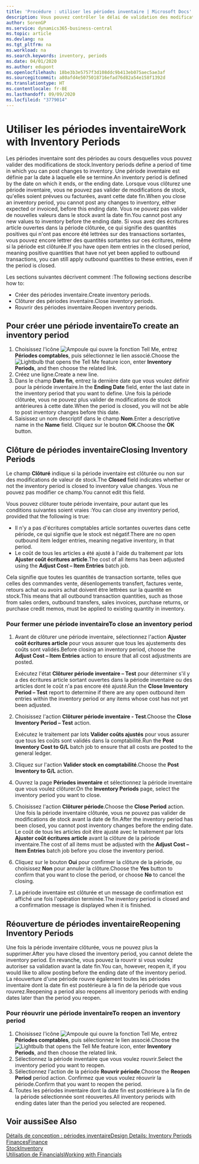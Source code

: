 ```yaml
---
title: 'Procédure : utiliser les périodes inventaire | Microsoft Docs'
description: Vous pouvez contrôler le délai de validation des modifications du stock en définissant des périodes inventaire.
author: SorenGP
ms.service: dynamics365-business-central
ms.topic: article
ms.devlang: na
ms.tgt_pltfrm: na
ms.workload: na
ms.search.keywords: inventory, periods
ms.date: 04/01/2020
ms.author: edupont
ms.openlocfilehash: 18be3b3e5757f3d108ddc9b413eb075aec5ae3af
ms.sourcegitcommit: a80afd4e5075018716efad76d82a54e158f1392d
ms.translationtype: HT
ms.contentlocale: fr-BE
ms.lasthandoff: 09/09/2020
ms.locfileid: "3779014"
---
```

# <a name="work-with-inventory-periods"></a><span data-ttu-id="3323c-103">Utiliser les périodes inventaire</span><span class="sxs-lookup"><span data-stu-id="3323c-103">Work with Inventory Periods</span></span>
<span data-ttu-id="3323c-104">Les périodes inventaire sont des périodes au cours desquelles vous pouvez valider des modifications de stock.</span><span class="sxs-lookup"><span data-stu-id="3323c-104">Inventory periods define a period of time in which you can post changes to inventory.</span></span> <span data-ttu-id="3323c-105">Une période inventaire est définie par la date à laquelle elle se termine.</span><span class="sxs-lookup"><span data-stu-id="3323c-105">An inventory period is defined by the date on which it ends, or the ending date.</span></span> <span data-ttu-id="3323c-106">Lorsque vous clôturez une période inventaire, vous ne pouvez pas valider de modifications de stock, qu'elles soient prévues ou facturées, avant cette date fin.</span><span class="sxs-lookup"><span data-stu-id="3323c-106">When you close an inventory period, you cannot post any changes to inventory, either expected or invoiced, before this ending date.</span></span> <span data-ttu-id="3323c-107">Vous ne pouvez pas valider de nouvelles valeurs dans le stock avant la date fin.</span><span class="sxs-lookup"><span data-stu-id="3323c-107">You cannot post any new values to inventory before the ending date.</span></span> <span data-ttu-id="3323c-108">Si vous avez des écritures article ouvertes dans la période clôturée, ce qui signifie des quantités positives qui n'ont pas encore été lettrées sur des transactions sortantes, vous pouvez encore lettrer des quantités sortantes sur ces écritures, même si la période est clôturée.</span><span class="sxs-lookup"><span data-stu-id="3323c-108">If you have open item entries in the closed period, meaning positive quantities that have not yet been applied to outbound transactions, you can still apply outbound quantities to these entries, even if the period is closed.</span></span>  

<span data-ttu-id="3323c-109">Les sections suivantes décrivent comment :</span><span class="sxs-lookup"><span data-stu-id="3323c-109">The following sections describe how to:</span></span>

* <span data-ttu-id="3323c-110">Créer des périodes inventaire.</span><span class="sxs-lookup"><span data-stu-id="3323c-110">Create inventory periods.</span></span>  
* <span data-ttu-id="3323c-111">Clôturer des périodes inventaire.</span><span class="sxs-lookup"><span data-stu-id="3323c-111">Close inventory periods.</span></span>  
* <span data-ttu-id="3323c-112">Rouvrir des périodes inventaire.</span><span class="sxs-lookup"><span data-stu-id="3323c-112">Reopen inventory periods.</span></span>  

## <a name="to-create-an-inventory-period"></a><span data-ttu-id="3323c-113">Pour créer une période inventaire</span><span class="sxs-lookup"><span data-stu-id="3323c-113">To create an inventory period</span></span>  
1. <span data-ttu-id="3323c-114">Choisissez l'icône ![Ampoule qui ouvre la fonction Tell Me](media/ui-search/search_small.png "Dites-moi ce que vous voulez faire"), entrez **Périodes comptables**, puis sélectionnez le lien associé.</span><span class="sxs-lookup"><span data-stu-id="3323c-114">Choose the ![Lightbulb that opens the Tell Me feature](media/ui-search/search_small.png "Tell me what you want to do") icon, enter **Inventory Periods**, and then choose the related link.</span></span>  
2. <span data-ttu-id="3323c-115">Créez une ligne.</span><span class="sxs-lookup"><span data-stu-id="3323c-115">Create a new line.</span></span>  
3. <span data-ttu-id="3323c-116">Dans le champ **Date fin**, entrez la dernière date que vous voulez définir pour la période inventaire.</span><span class="sxs-lookup"><span data-stu-id="3323c-116">In the **Ending Date** field, enter the last date in the inventory period that you want to define.</span></span> <span data-ttu-id="3323c-117">Une fois la période clôturée, vous ne pouvez plus valider de modifications de stock antérieures à cette date.</span><span class="sxs-lookup"><span data-stu-id="3323c-117">When the period is closed, you will not be able to post inventory changes before this date.</span></span>  
4. <span data-ttu-id="3323c-118">Saisissez un nom descriptif dans le champ **Nom**.</span><span class="sxs-lookup"><span data-stu-id="3323c-118">Enter a descriptive name in the **Name** field.</span></span> <span data-ttu-id="3323c-119">Cliquez sur le bouton **OK**.</span><span class="sxs-lookup"><span data-stu-id="3323c-119">Choose the **OK** button.</span></span>  

## <a name="closing-inventory-periods"></a><span data-ttu-id="3323c-120">Clôture de périodes inventaire</span><span class="sxs-lookup"><span data-stu-id="3323c-120">Closing Inventory Periods</span></span>  
<span data-ttu-id="3323c-121">Le champ **Clôturé** indique si la période inventaire est clôturée ou non sur des modifications de valeur de stock.</span><span class="sxs-lookup"><span data-stu-id="3323c-121">The **Closed** field indicates whether or not the inventory period is closed to inventory value changes.</span></span> <span data-ttu-id="3323c-122">Vous ne pouvez pas modifier ce champ.</span><span class="sxs-lookup"><span data-stu-id="3323c-122">You cannot edit this field.</span></span>  

<span data-ttu-id="3323c-123">Vous pouvez clôturer toute période inventaire, pour autant que les conditions suivantes soient vraies :</span><span class="sxs-lookup"><span data-stu-id="3323c-123">You can close any inventory period, provided that the following is true:</span></span>  

* <span data-ttu-id="3323c-124">Il n'y a pas d'écritures comptables article sortantes ouvertes dans cette période, ce qui signifie que le stock est négatif.</span><span class="sxs-lookup"><span data-stu-id="3323c-124">There are no open outbound item ledger entries, meaning negative inventory, in that period.</span></span>  
* <span data-ttu-id="3323c-125">Le coût de tous les articles a été ajusté à l'aide du traitement par lots **Ajuster coût écritures article**.</span><span class="sxs-lookup"><span data-stu-id="3323c-125">The cost of all items has been adjusted using the **Adjust Cost – Item Entries** batch job.</span></span>  

<span data-ttu-id="3323c-126">Cela signifie que toutes les quantités de transaction sortante, telles que celles des commandes vente, désenlogements transfert, factures vente, retours achat ou avoirs achat doivent être lettrées sur la quantité en stock.</span><span class="sxs-lookup"><span data-stu-id="3323c-126">This means that all outbound transaction quantities, such as those from sales orders, outbound transfers, sales invoices, purchase returns, or purchase credit memos, must be applied to existing quantity in inventory.</span></span>  

### <a name="to-close-an-inventory-period"></a><span data-ttu-id="3323c-127">Pour fermer une période inventaire</span><span class="sxs-lookup"><span data-stu-id="3323c-127">To close an inventory period</span></span>  
1. <span data-ttu-id="3323c-128">Avant de clôturer une période inventaire, sélectionnez l'action **Ajuster coût écritures article** pour vous assurer que tous les ajustements des coûts sont validés.</span><span class="sxs-lookup"><span data-stu-id="3323c-128">Before closing an inventory period, choose the **Adjust Cost – Item Entries** action to ensure that all cost adjustments are posted.</span></span>

     <span data-ttu-id="3323c-129">Exécutez l'état **Clôturer période inventaire – Test** pour déterminer s'il y a des écritures article sortant ouvertes dans la période inventaire ou des articles dont le coût n'a pas encore été ajusté.</span><span class="sxs-lookup"><span data-stu-id="3323c-129">Run the **Close Inventory Period – Test** report to determine if there are any open outbound item entries within the inventory period or any items whose cost has not yet been adjusted.</span></span>  
2. <span data-ttu-id="3323c-130">Choisissez l'action **Clôturer période inventaire - Test**.</span><span class="sxs-lookup"><span data-stu-id="3323c-130">Choose the **Close Inventory Period – Test** action.</span></span>  

     <span data-ttu-id="3323c-131">Exécutez le traitement par lots **Valider coûts ajustés** pour vous assurer que tous les coûts sont validés dans la comptabilité.</span><span class="sxs-lookup"><span data-stu-id="3323c-131">Run the **Post Inventory Cost to G/L** batch job to ensure that all costs are posted to the general ledger.</span></span>  
3. <span data-ttu-id="3323c-132">Cliquez sur l'action **Valider stock en comptabilité**.</span><span class="sxs-lookup"><span data-stu-id="3323c-132">Choose the **Post Inventory to G/L** action.</span></span>  
4. <span data-ttu-id="3323c-133">Ouvrez la page **Périodes inventaire** et sélectionnez la période inventaire que vous voulez clôturer.</span><span class="sxs-lookup"><span data-stu-id="3323c-133">On the **Inventory Periods** page, select the inventory period you want to close.</span></span>  
5. <span data-ttu-id="3323c-134">Choisissez l'action **Clôturer période**.</span><span class="sxs-lookup"><span data-stu-id="3323c-134">Choose the **Close Period** action.</span></span> <span data-ttu-id="3323c-135">Une fois la période inventaire clôturée, vous ne pouvez pas valider de modifications de stock avant la date de fin.</span><span class="sxs-lookup"><span data-stu-id="3323c-135">After the inventory period has been closed, you cannot post inventory changes before the ending date.</span></span> <span data-ttu-id="3323c-136">Le coût de tous les articles doit être ajusté avec le traitement par lots **Ajuster coût écritures article** avant la clôture de la période inventaire.</span><span class="sxs-lookup"><span data-stu-id="3323c-136">The cost of all items must be adjusted with the **Adjust Cost – Item Entries** batch job before you close the inventory period.</span></span>  
6. <span data-ttu-id="3323c-137">Cliquez sur le bouton **Oui** pour confirmer la clôture de la période, ou choisissez **Non** pour annuler la clôture.</span><span class="sxs-lookup"><span data-stu-id="3323c-137">Choose the **Yes** button to confirm that you want to close the period, or choose **No** to cancel the closing.</span></span>  
7. <span data-ttu-id="3323c-138">La période inventaire est clôturée et un message de confirmation est affiché une fois l'opération terminée.</span><span class="sxs-lookup"><span data-stu-id="3323c-138">The inventory period is closed and a confirmation message is displayed when it is finished.</span></span>  

## <a name="reopening-inventory-periods"></a><span data-ttu-id="3323c-139">Réouverture de périodes inventaire</span><span class="sxs-lookup"><span data-stu-id="3323c-139">Reopening Inventory Periods</span></span>  
<span data-ttu-id="3323c-140">Une fois la période inventaire clôturée, vous ne pouvez plus la supprimer.</span><span class="sxs-lookup"><span data-stu-id="3323c-140">After you have closed the inventory period, you cannot delete the inventory period.</span></span> <span data-ttu-id="3323c-141">En revanche, vous pouvez la rouvrir si vous voulez autoriser sa validation avant la date fin.</span><span class="sxs-lookup"><span data-stu-id="3323c-141">You can, however, reopen it, if you would like to allow posting before the ending date of the inventory period.</span></span> <span data-ttu-id="3323c-142">La réouverture d'une période rouvre également toutes les périodes inventaire dont la date fin est postérieure à la fin de la période que vous rouvrez.</span><span class="sxs-lookup"><span data-stu-id="3323c-142">Reopening a period also reopens all inventory periods with ending dates later than the period you reopen.</span></span>  

### <a name="to-reopen-an-inventory-period"></a><span data-ttu-id="3323c-143">Pour réouvrir une période inventaire</span><span class="sxs-lookup"><span data-stu-id="3323c-143">To reopen an inventory period</span></span>  
1. <span data-ttu-id="3323c-144">Choisissez l'icône ![Ampoule qui ouvre la fonction Tell Me](media/ui-search/search_small.png "Dites-moi ce que vous voulez faire"), entrez **Périodes comptables**, puis sélectionnez le lien associé.</span><span class="sxs-lookup"><span data-stu-id="3323c-144">Choose the ![Lightbulb that opens the Tell Me feature](media/ui-search/search_small.png "Tell me what you want to do") icon, enter **Inventory Periods**, and then choose the related link.</span></span>  
2. <span data-ttu-id="3323c-145">Sélectionnez la période inventaire que vous voulez rouvrir.</span><span class="sxs-lookup"><span data-stu-id="3323c-145">Select the inventory period you want to reopen.</span></span>  
3. <span data-ttu-id="3323c-146">Sélectionnez l'action de la période **Rouvrir période**.</span><span class="sxs-lookup"><span data-stu-id="3323c-146">Choose the **Reopen Period** period action.</span></span> <span data-ttu-id="3323c-147">Confirmez que vous voulez réouvrir la période.</span><span class="sxs-lookup"><span data-stu-id="3323c-147">Confirm that you want to reopen the period.</span></span>  
4. <span data-ttu-id="3323c-148">Toutes les périodes inventaire dont la date fin est postérieure à la fin de la période sélectionnée sont réouvertes.</span><span class="sxs-lookup"><span data-stu-id="3323c-148">All inventory periods with ending dates later than the period you selected are reopened.</span></span>  

## <a name="see-also"></a><span data-ttu-id="3323c-149">Voir aussi</span><span class="sxs-lookup"><span data-stu-id="3323c-149">See Also</span></span>  
[<span data-ttu-id="3323c-150">Détails de conception : périodes inventaire</span><span class="sxs-lookup"><span data-stu-id="3323c-150">Design Details: Inventory Periods</span></span>](design-details-inventory-periods.md)  
[<span data-ttu-id="3323c-151">Finances</span><span class="sxs-lookup"><span data-stu-id="3323c-151">Finance</span></span>](finance.md)  
[<span data-ttu-id="3323c-152">Stock</span><span class="sxs-lookup"><span data-stu-id="3323c-152">Inventory</span></span>](inventory-manage-inventory.md)  
[<span data-ttu-id="3323c-153">Utilisation de Financials</span><span class="sxs-lookup"><span data-stu-id="3323c-153">Working with Financials</span></span>](ui-work-product.md)
